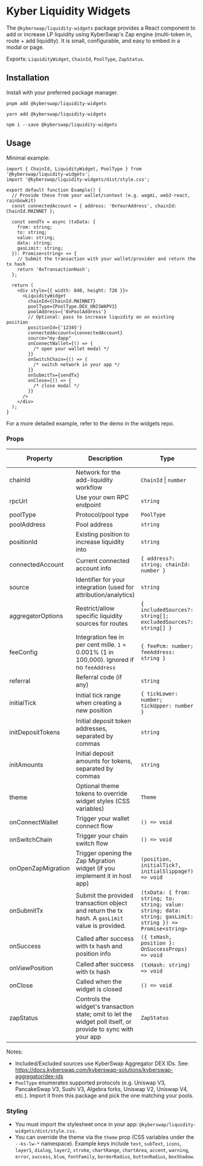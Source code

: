 # Kyber Liquidity Widgets

The `@kyberswap/liquidity-widgets` package provides a React component to add or increase LP liquidity using KyberSwap's Zap engine (multi-token in, route + add liquidity). It is small, configurable, and easy to embed in a modal or page.

Exports: `LiquidityWidget`, `ChainId`, `PoolType`, `ZapStatus`.

## Installation

Install with your preferred package manager.

```
pnpm add @kyberswap/liquidity-widgets
```

```
yarn add @kyberswap/liquidity-widgets
```

```
npm i --save @kyberswap/liquidity-widgets
```

## Usage

Minimal example:

```tsx
import { ChainId, LiquidityWidget, PoolType } from '@kyberswap/liquidity-widgets';
import '@kyberswap/liquidity-widgets/dist/style.css';

export default function Example() {
  // Provide these from your wallet/context (e.g. wagmi, web3-react, rainbowkit)
  const connectedAccount = { address: '0xYourAddress', chainId: ChainId.MAINNET };

  const sendTx = async (txData: {
    from: string;
    to: string;
    value: string;
    data: string;
    gasLimit: string;
  }): Promise<string> => {
    // Submit the transaction with your wallet/provider and return the tx hash
    return '0xTransactionHash';
  };

  return (
    <div style={{ width: 840, height: 720 }}>
      <LiquidityWidget
        chainId={ChainId.MAINNET}
        poolType={PoolType.DEX_UNISWAPV3}
        poolAddress={'0xPoolAddress'}
        // Optional: pass to increase liquidity on an existing position
        positionId={'12345'}
        connectedAccount={connectedAccount}
        source="my-dapp"
        onConnectWallet={() => {
          /* open your wallet modal */
        }}
        onSwitchChain={() => {
          /* switch network in your app */
        }}
        onSubmitTx={sendTx}
        onClose={() => {
          /* close modal */
        }}
      />
    </div>
  );
}
```

For a more detailed example, refer to the demo in the widgets repo.

### Props

| Property           | Description                                                                                                   | Type                                                                                                       | Required / Default |
| ------------------ | ------------------------------------------------------------------------------------------------------------- | ---------------------------------------------------------------------------------------------------------- | ------------------ |
| chainId            | Network for the add-liquidity workflow                                                                        | `ChainId` \| `number`                                                                                      | Required           |
| rpcUrl             | Use your own RPC endpoint                                                                                     | `string`                                                                                                   | Optional           |
| poolType           | Protocol/pool type                                                                                            | `PoolType`                                                                                                 | Required           |
| poolAddress        | Pool address                                                                                                  | `string`                                                                                                   | Required           |
| positionId         | Existing position to increase liquidity into                                                                  | `string`                                                                                                   | Optional           |
| connectedAccount   | Current connected account info                                                                                | `{ address?: string; chainId: number }`                                                                    | Required           |
| source             | Identifier for your integration (used for attribution/analytics)                                              | `string`                                                                                                   | Required           |
| aggregatorOptions  | Restrict/allow specific liquidity sources for routes                                                          | `{ includedSources?: string[]; excludedSources?: string[] }`                                               | Optional           |
| feeConfig          | Integration fee in per cent mille. `1` = 0.001% (1 in 100,000). Ignored if no `feeAddress`                    | `{ feePcm: number; feeAddress: string }`                                                                   | Optional           |
| referral           | Referral code (if any)                                                                                        | `string`                                                                                                   | Optional           |
| initialTick        | Initial tick range when creating a new position                                                               | `{ tickLower: number; tickUpper: number }`                                                                 | Optional           |
| initDepositTokens  | Initial deposit token addresses, separated by commas                                                          | `string`                                                                                                   | Optional           |
| initAmounts        | Initial deposit amounts for tokens, separated by commas                                                       | `string`                                                                                                   | Optional           |
| theme              | Optional theme tokens to override widget styles (CSS variables)                                               | `Theme`                                                                                                    | Optional           |
| onConnectWallet    | Trigger your wallet connect flow                                                                              | `() => void`                                                                                               | Required           |
| onSwitchChain      | Trigger your chain switch flow                                                                                | `() => void`                                                                                               | Required           |
| onOpenZapMigration | Trigger opening the Zap Migration widget (if you implement it in host app)                                    | `(position, initialTick?, initialSlippage?) => void`                                                       | Optional           |
| onSubmitTx         | Submit the provided transaction object and return the tx hash. A `gasLimit` value is provided.                | `(txData: { from: string; to: string; value: string; data: string; gasLimit: string }) => Promise<string>` | Required           |
| onSuccess          | Called after success with tx hash and position info                                                           | `({ txHash, position }: OnSuccessProps) => void`                                                           | Optional           |
| onViewPosition     | Called after success with tx hash                                                                             | `(txHash: string) => void`                                                                                 | Optional           |
| onClose            | Called when the widget is closed                                                                              | `() => void`                                                                                               | Optional           |
| zapStatus          | Controls the widget's transaction state; omit to let the widget poll itself, or provide to sync with your app | `ZapStatus`                                                                                                | Optional           |

Notes:

- Included/Excluded sources use KyberSwap Aggregator DEX IDs. See: https://docs.kyberswap.com/kyberswap-solutions/kyberswap-aggregator/dex-ids
- `PoolType` enumerates supported protocols (e.g. Uniswap V3, PancakeSwap V3, Sushi V3, Algebra forks, Uniswap V2, Uniswap V4, etc.). Import it from this package and pick the one matching your pools.

### Styling

- You must import the stylesheet once in your app: `@kyberswap/liquidity-widgets/dist/style.css`.
- You can override the theme via the `theme` prop (CSS variables under the `--ks-lw-*` namespace). Example keys include `text`, `subText`, `icons`, `layer1`, `dialog`, `layer2`, `stroke`, `chartRange`, `chartArea`, `accent`, `warning`, `error`, `success`, `blue`, `fontFamily`, `borderRadius`, `buttonRadius`, `boxShadow`.
